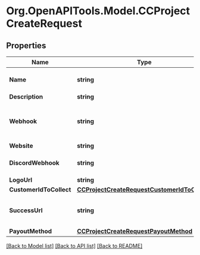 
# Org.OpenAPITools.Model.CCProjectCreateRequest

## Properties

Name | Type | Description | Notes
------------ | ------------- | ------------- | -------------
**Name** | **string** | The name of the project. This is shown to your users and should identify your company or organization.  | 
**Description** | **string** | The description of your project / company.  | [optional] 
**Webhook** | **string** | A URL that identifies where we should make an API request to notify you of a new payment (e.g., api.myproject.com/crypto_payments/webhook). Learn more [here](#tag/CC-Webhook/operation/getCCWebhook).  | [optional] 
**Website** | **string** | The website of your project / company.  | [optional] 
**DiscordWebhook** | **string** | A Discord webhook. We will send a message to this channel to notify of payment. Learn more [here]().  | [optional] 
**LogoUrl** | **string** | A URL of your logo.  | [optional] 
**CustomerIdToCollect** | [**CCProjectCreateRequestCustomerIdToCollect**](CCProjectCreateRequestCustomerIdToCollect.md) |  | [optional] 
**SuccessUrl** | **string** | Where to redirect customers after payment. If not supplied, customers will be redirected to checkout.blockchainapi.com/me to view their subscriptions.  | [optional] 
**PayoutMethod** | [**CCProjectCreateRequestPayoutMethod**](CCProjectCreateRequestPayoutMethod.md) |  | [optional] 

[[Back to Model list]](../README.md#documentation-for-models)
[[Back to API list]](../README.md#documentation-for-api-endpoints)
[[Back to README]](../README.md)

